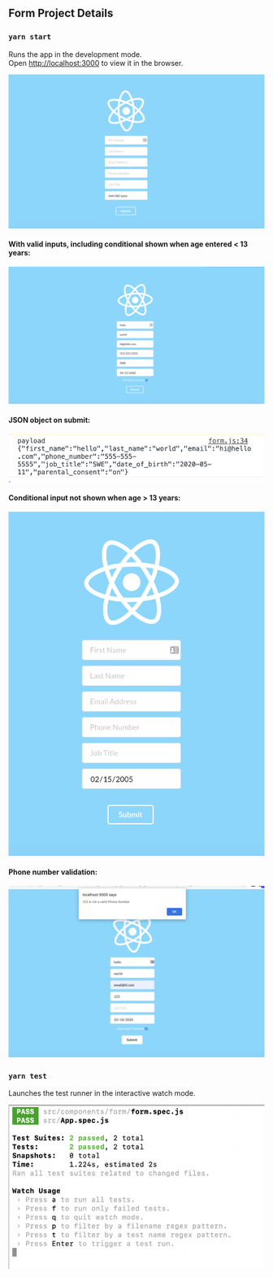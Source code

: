 
## Form Project Details

### `yarn start`

Runs the app in the development mode.<br />
Open [http://localhost:3000](http://localhost:3000) to view it in the browser.

![alt text](public/initial.png)

#### With valid inputs, including conditional shown when age entered < 13 years:
![alt text](public/valid.png)

#### JSON object on submit:
![alt text](public/payload.png)

#### Conditional input not shown when age > 13 years:
![alt text](public/no_parental.png)

#### Phone number validation:
![alt text](public/invalid.png)




### `yarn test`

Launches the test runner in the interactive watch mode.<br />

![alt text](public/tests.png)




